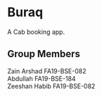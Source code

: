 # Buraq

A Cab booking app.

## Group Members

Zain Arshad FA19-BSE-082                                                                                                                                                 
Abdullah FA19-BSE-184                                                                                                                                                     
Zeeshan Habib FA19-BSE-082                                                                                                                                               
